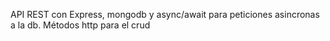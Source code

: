 API REST con Express, mongodb y async/await para peticiones asincronas a la db. Métodos http para el crud
